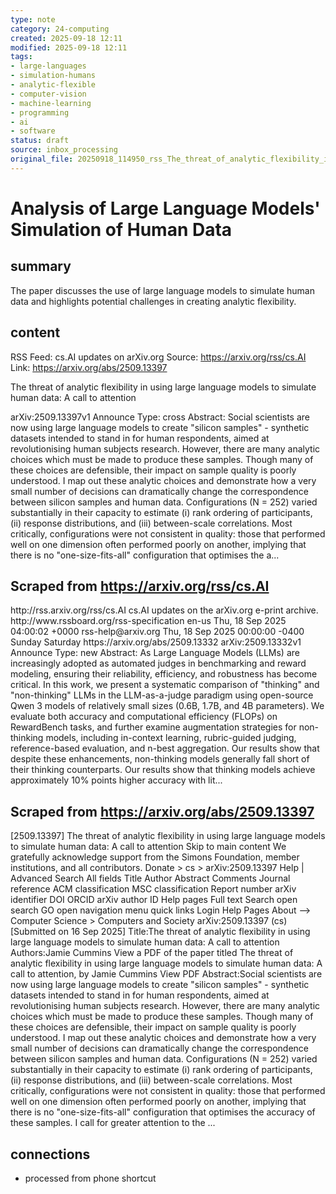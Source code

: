```yaml
---
type: note
category: 24-computing
created: 2025-09-18 12:11
modified: 2025-09-18 12:11
tags:
- large-languages
- simulation-humans
- analytic-flexible
- computer-vision
- machine-learning
- programming
- ai
- software
status: draft
source: inbox_processing
original_file: 20250918_114950_rss_The_threat_of_analytic_flexibility_in_using_large_.txt
---
```



# Analysis of Large Language Models' Simulation of Human Data

## summary
The paper discusses the use of large language models to simulate human data and highlights potential challenges in creating analytic flexibility.

## content
RSS Feed: cs.AI updates on arXiv.org
Source: https://arxiv.org/rss/cs.AI
Link: https://arxiv.org/abs/2509.13397

The threat of analytic flexibility in using large language models to simulate human data: A call to attention

arXiv:2509.13397v1 Announce Type: cross Abstract: Social scientists are now using large language models to create "silicon samples" - synthetic datasets intended to stand in for human respondents, aimed at revolutionising human subjects research. However, there are many analytic choices which must be made to produce these samples. Though many of these choices are defensible, their impact on sample quality is poorly understood. I map out these analytic choices and demonstrate how a very small number of decisions can dramatically change the correspondence between silicon samples and human data. Configurations (N = 252) varied substantially in their capacity to estimate (i) rank ordering of participants, (ii) response distributions, and (iii) between-scale correlations. Most critically, configurations were not consistent in quality: those that performed well on one dimension often performed poorly on another, implying that there is no "one-size-fits-all" configuration that optimises the a...

## Scraped from https://arxiv.org/rss/cs.AI
<?xml version='1.0' encoding='UTF-8'?>
<rss xmlns:arxiv="http://arxiv.org/schemas/atom" xmlns:dc="http://purl.org/dc/elements/1.1/" xmlns:atom="http://www.w3.org/2005/Atom" xmlns:content="http://purl.org/rss/1.0/modules/content/" version="2.0">
  <channel>
    <title>cs.AI updates on arXiv.org</title>
    <link>http://rss.arxiv.org/rss/cs.AI</link>
    <description>cs.AI updates on the arXiv.org e-print archive.</description>
    <atom:link href="http://rss.arxiv.org/rss/cs.AI" rel="self" type="application/rss+xml"/>
    <docs>http://www.rssboard.org/rss-specification</docs>
    <language>en-us</language>
    <lastBuildDate>Thu, 18 Sep 2025 04:00:02 +0000</lastBuildDate>
    <managingEditor>rss-help@arxiv.org</managingEditor>
    <pubDate>Thu, 18 Sep 2025 00:00:00 -0400</pubDate>
    <skipDays>
      <day>Sunday</day>
      <day>Saturday</day>
    </skipDays>
    <item>
      <title>Explicit Reasoning Makes Better Judges: A Systematic Study on Accuracy, Efficiency, and Robustness</title>
      <link>https://arxiv.org/abs/2509.13332</link>
      <description>arXiv:2509.13332v1 Announce Type: new 
Abstract: As Large Language Models (LLMs) are increasingly adopted as automated judges in benchmarking and reward modeling, ensuring their reliability, efficiency, and robustness has become critical. In this work, we present a systematic comparison of "thinking" and "non-thinking" LLMs in the LLM-as-a-judge paradigm using open-source Qwen 3 models of relatively small sizes (0.6B, 1.7B, and 4B parameters). We evaluate both accuracy and computational efficiency (FLOPs) on RewardBench tasks, and further examine augmentation strategies for non-thinking models, including in-context learning, rubric-guided judging, reference-based evaluation, and n-best aggregation. Our results show that despite these enhancements, non-thinking models generally fall short of their thinking counterparts. Our results show that thinking models achieve approximately 10% points higher accuracy with lit...


## Scraped from https://arxiv.org/abs/2509.13397
[2509.13397] The threat of analytic flexibility in using large language models to simulate human data: A call to attention Skip to main content We gratefully acknowledge support from the Simons Foundation, member institutions, and all contributors. Donate &gt; cs &gt; arXiv:2509.13397 Help | Advanced Search All fields Title Author Abstract Comments Journal reference ACM classification MSC classification Report number arXiv identifier DOI ORCID arXiv author ID Help pages Full text Search open search GO open navigation menu quick links Login Help Pages About --> Computer Science > Computers and Society arXiv:2509.13397 (cs) [Submitted on 16 Sep 2025] Title:The threat of analytic flexibility in using large language models to simulate human data: A call to attention Authors:Jamie Cummins View a PDF of the paper titled The threat of analytic flexibility in using large language models to simulate human data: A call to attention, by Jamie Cummins View PDF Abstract:Social scientists are now using large language models to create &#34;silicon samples&#34; - synthetic datasets intended to stand in for human respondents, aimed at revolutionising human subjects research. However, there are many analytic choices which must be made to produce these samples. Though many of these choices are defensible, their impact on sample quality is poorly understood. I map out these analytic choices and demonstrate how a very small number of decisions can dramatically change the correspondence between silicon samples and human data. Configurations (N = 252) varied substantially in their capacity to estimate (i) rank ordering of participants, (ii) response distributions, and (iii) between-scale correlations. Most critically, configurations were not consistent in quality: those that performed well on one dimension often performed poorly on another, implying that there is no &#34;one-size-fits-all&#34; configuration that optimises the accuracy of these samples. I call for greater attention to the ...


## connections
- processed from phone shortcut
